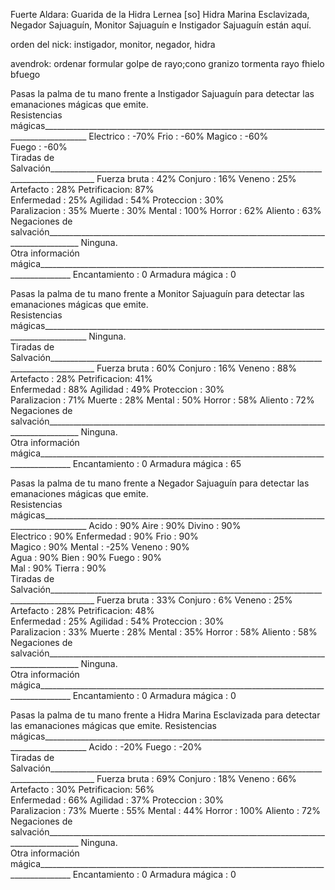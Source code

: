 Fuerte Aldara: Guarida de la Hidra Lernea [so]
Hidra Marina Esclavizada, Negador Sajuaguín, Monitor Sajuaguín e Instigador Sajuaguín están aquí.

orden del nick:
instigador, monitor, negador, hidra


avendrok:
ordenar formular golpe de rayo;cono
granizo
tormenta
rayo
fhielo
bfuego


Pasas la palma de tu mano frente a Instigador Sajuaguín para detectar las emanaciones mágicas que emite.        
Resistencias mágicas_________________________________________________________________________________________
  Electrico    : -70%                Frio         : -60%                Magico       : -60%              
  Fuego        : -60%              
 Tiradas de Salvación_________________________________________________________________________________________
  Fuerza bruta :    42%              Conjuro      :    16%              Veneno       :    25%              
Artefacto    :    28%              Petrificacion:    87%  
           Enfermedad   :    25%              Agilidad     :    54%              Proteccion   :    30%              
Paralizacion :    35%              Muerte       :
   30%              Mental       :    100%             Horror       :    62%              Aliento      :    63%  
Negaciones de salvación______________________________________________________________________________________
  Ninguna.                                                                                                    
 Otra información mágica______________________________________________________________________________________
  Encantamiento : 0                                    Armadura mágica   : 0                                                                                         


Pasas la palma de tu mano frente a Monitor Sajuaguín para detectar las emanaciones mágicas que emite.            
Resistencias mágicas_________________________________________________________________________________________
  Ninguna.                                                                                                       
Tiradas de Salvación_________________________________________________________________________________________
  Fuerza bruta :    60%              Conjuro      :    16%              Veneno       :    88%              
Artefacto    :    28%              Petrificacion:    41%  
           Enfermedad   :    88%              Agilidad     :    49%              Proteccion   :    30%              
Paralizacion :    71%              Muerte       :
   28%              Mental       :    50%              Horror       :    58%              Aliento      :    72%  
Negaciones de salvación______________________________________________________________________________________
  Ninguna.                                                                                                    
 Otra información mágica______________________________________________________________________________________
  Encantamiento : 0                                    Armadura mágica   : 65                                   



                  
Pasas la palma de tu mano frente a Negador Sajuaguín para detectar las emanaciones mágicas que emite.            
Resistencias mágicas_________________________________________________________________________________________
  Acido        :  90%                Aire         :  90%                Divino       :  90%              
  Electrico    :  90%                Enfermedad   :  90%                Frio         :  90%              
  Magico       :  90%                Mental       : -25%                Veneno       :  90%              
  Agua         :  90%                Bien         :  90%                Fuego        :  90%              
  Mal          :  90%                Tierra       :  90%              
 Tiradas de Salvación_________________________________________________________________________________________
  Fuerza bruta :    33%              Conjuro      :    6%               Veneno       :    25%              
Artefacto    :    28%              Petrificacion:    48%  
           Enfermedad   :    25%              Agilidad     :    54%              Proteccion   :    30%              
Paralizacion :    33%              Muerte       :
   28%              Mental       :    35%              Horror       :    58%              Aliento      :    58% 
 Negaciones de salvación______________________________________________________________________________________
  Ninguna.                                           
 Otra información mágica______________________________________________________________________________________
  Encantamiento : 0                                    Armadura mágica   : 0                                                                                         


Pasas la palma de tu mano frente a Hidra Marina Esclavizada para detectar las emanaciones mágicas que emite.
 Resistencias mágicas_________________________________________________________________________________________
  Acido        : -20%                Fuego        : -20%              
 Tiradas de Salvación_________________________________________________________________________________________
  Fuerza bruta :    69%              Conjuro      :    18%              Veneno       :    66%              
Artefacto    :    30%              Petrificacion:    56%  
           Enfermedad   :    66%              Agilidad     :    37%              Proteccion   :    30%              
Paralizacion :    73%              Muerte       :
   55%              Mental       :    44%              Horror       :    100%             Aliento      :    72%  
Negaciones de salvación______________________________________________________________________________________
  Ninguna.                                           
 Otra información mágica______________________________________________________________________________________
  Encantamiento : 0                                    Armadura mágica   : 0                                                                                         


